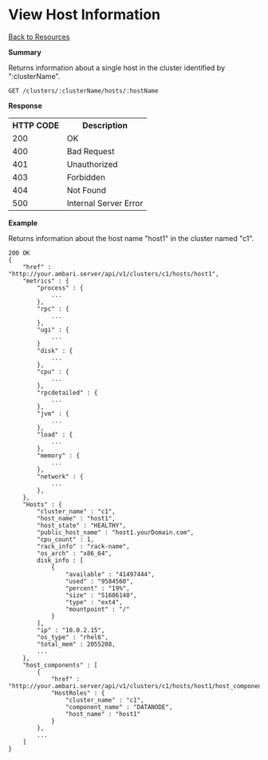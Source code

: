 <!---
Licensed to the Apache Software Foundation (ASF) under one or more
contributor license agreements. See the NOTICE file distributed with
this work for additional information regarding copyright ownership.
The ASF licenses this file to You under the Apache License, Version 2.0
(the "License"); you may not use this file except in compliance with
the License. You may obtain a copy of the License at

http://www.apache.org/licenses/LICENSE-2.0

Unless required by applicable law or agreed to in writing, software
distributed under the License is distributed on an "AS IS" BASIS,
WITHOUT WARRANTIES OR CONDITIONS OF ANY KIND, either express or implied.
See the License for the specific language governing permissions and
limitations under the License.
-->

View Host Information
=====

[Back to Resources](index.md#resources)

**Summary**

Returns information about a single host in the cluster identified by ":clusterName".

    GET /clusters/:clusterName/hosts/:hostName

**Response**
<table>
  <tr>
    <th>HTTP CODE</th>
    <th>Description</th>
  </tr>
  <tr>
    <td>200</td>
    <td>OK</td>  
  </tr>
  <tr>
    <td>400</td>
    <td>Bad Request</td>  
  </tr>
  <tr>
    <td>401</td>
    <td>Unauthorized</td>  
  </tr>
  <tr>
    <td>403</td>
    <td>Forbidden</td>  
  </tr> 
  <tr>
    <td>404</td>
    <td>Not Found</td>  
  </tr>
  <tr>
    <td>500</td>
    <td>Internal Server Error</td>  
  </tr>
</table>


**Example**

Returns information about the host name "host1" in the cluster named "c1".

    200 OK
    {
    	"href" : "http://your.ambari.server/api/v1/clusters/c1/hosts/host1",
    	"metrics" : {
    		"process" : {
    			...    
    		},
      		"rpc" : {
        		...
      		},
      		"ugi" : {
      			...
      		}
      		"disk" : {
        		...
      		},
      		"cpu" : {
        		...
      		},
      		"rpcdetailed" : {
      			...
      		},
      		"jvm" : {
        		...
      		},
      		"load" : {
        		...
      		},
      		"memory" : {
        		...
      		},
      		"network" : {
        		...
      		},
    	},
    	"Hosts" : {
      		"cluster_name" : "c1",
      		"host_name" : "host1",
      		"host_state" : "HEALTHY",
      		"public_host_name" : "host1.yourDomain.com",
      		"cpu_count" : 1,
      		"rack_info" : "rack-name",
      		"os_arch" : "x86_64",
      		disk_info : [
      			{
      				"available" : "41497444",
        			"used" : "9584560",
        			"percent" : "19%",
        			"size" : "51606140",
        			"type" : "ext4",
       	 			"mountpoint" : "/"
      			}
      		],
      		"ip" : "10.0.2.15",
      		"os_type" : "rhel6",
      		"total_mem" : 2055208,
      		...        	      		
    	},
    	"host_components" : [
      		{
      			"href" : "http://your.ambari.server/api/v1/clusters/c1/hosts/host1/host_components/DATANODE",
      			"HostRoles" : {
        			"cluster_name" : "c1",
        			"component_name" : "DATANODE",
        			"host_name" : "host1"
        		}
      		},
      		...
       	]
    }


